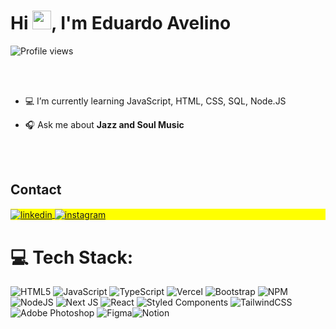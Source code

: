 <h1 align="left">Hi <img src="https://raw.githubusercontent.com/kaueMarques/kaueMarques/master/hi.gif" height="30px">, I'm Eduardo Avelino</h1>
<p align="left"> <img src="https://komarev.com/ghpvc/?username=edupreto&color=blue" alt="Profile views" /> </p>

<br><br>

- 💻 I’m currently learning JavaScript, HTML, CSS, SQL, Node.JS

- 🎧 Ask me about **Jazz and Soul Music**

<br><br>

## Contact

<p align="left" style="background:yellow">
<a href="https://linkedin.com/in/eduardo-avelino" target="_blank">
  <img align="center" src="https://img.shields.io/badge/-eduardoavelino-05122A?style=flat&logo=linkedin" alt="linkedin"/>
</a>
<a href="https://instagram.com/edu_preto_" target="_blank">
 <img align="center" src="https://img.shields.io/badge/-edu_preto_-05122A?style=flat&logo=instagram" alt="instagram"/>
</a>
</p>

# 💻 Tech Stack:
![HTML5](https://img.shields.io/badge/html5-%23E34F26.svg?style=for-the-badge&logo=html5&logoColor=white) ![JavaScript](https://img.shields.io/badge/javascript-%23323330.svg?style=for-the-badge&logo=javascript&logoColor=%23F7DF1E) ![TypeScript](https://img.shields.io/badge/typescript-%23007ACC.svg?style=for-the-badge&logo=typescript&logoColor=white) ![Vercel](https://img.shields.io/badge/vercel-%23000000.svg?style=for-the-badge&logo=vercel&logoColor=white) ![Bootstrap](https://img.shields.io/badge/bootstrap-%23563D7C.svg?style=for-the-badge&logo=bootstrap&logoColor=white) ![NPM](https://img.shields.io/badge/NPM-%23000000.svg?style=for-the-badge&logo=npm&logoColor=white) ![NodeJS](https://img.shields.io/badge/node.js-6DA55F?style=for-the-badge&logo=node.js&logoColor=white) ![Next JS](https://img.shields.io/badge/Next-black?style=for-the-badge&logo=next.js&logoColor=white) ![React](https://img.shields.io/badge/react-%2320232a.svg?style=for-the-badge&logo=react&logoColor=%2361DAFB) ![Styled Components](https://img.shields.io/badge/styled--components-DB7093?style=for-the-badge&logo=styled-components&logoColor=white) ![TailwindCSS](https://img.shields.io/badge/tailwindcss-%2338B2AC.svg?style=for-the-badge&logo=tailwind-css&logoColor=white)![Adobe Photoshop](https://img.shields.io/badge/adobephotoshop-%2331A8FF.svg?style=for-the-badge&logo=adobephotoshop&logoColor=white) 	![Figma](https://img.shields.io/badge/figma-%23F24E1E.svg?style=for-the-badge&logo=figma&logoColor=white)![Notion](https://img.shields.io/badge/Notion-%23000000.svg?style=for-the-badge&logo=notion&logoColor=white)

<!--


Here are some ideas to get you started:

- 🔭 I’m currently working on ...
- 🌱 I’m currently learning ...
- 👯 I’m looking to collaborate on ...
- 🤔 I’m looking for help with ...
- 💬 Ask me about ...
- 📫 How to reach me: ...
- 😄 Pronouns: ...
- ⚡ Fun fact: ...
-->
